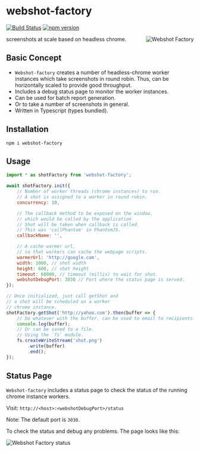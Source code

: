 # webshot-factory
[![Build Status](https://travis-ci.org/ashubham/webshot-factory.svg?branch=master)](https://travis-ci.org/ashubham/webshot-factory)
[![npm version](https://badge.fury.io/js/webshot-factory.svg)](https://badge.fury.io/js/webshot-factory)

<img src="https://github.com/ashubham/webshot-factory/raw/master/assets/webshot-factory.png" align="right" alt="Webshot Factory" />

screenshots at scale based on headless chrome.

## Basic Concept

- `Webshot-factory` creates a number of headless-chrome worker instances which take screenshots in round robin. Thus, can be horizontally scaled to provide good throughput.
- Includes a debug status page to monitor the worker instances.
- Can be used for batch report generation.
- Or to take a number of screenshots in general.
- Written in Typescript (types bundled).

## Installation

```
npm i webshot-factory
```

## Usage

```javascript
import * as shotFactory from 'webshot-factory';

await shotFactory.init({
    // Number of worker threads (chrome instances) to run.
    // A shot is assigned to a worker in round robin.
    concurrency: 10,

    // The callback method to be exposed on the window, 
    // which would be called by the application
    // Shot will be taken when callback is called.
    // This was 'callPhantom' in PhantomJS.
    callbackName: '',

    // A cache warmer url, 
    // so that workers can cache the webpage scripts.
    warmerUrl: 'http://google.com',
    width: 1000, // shot width
    height: 600, // shot height
    timeout: 60000, // timeout (millis) to wait for shot.
    webshotDebugPort: 3030 // Port where the status page is served.
});

// Once initialized, just call getShot and
// a shot will be scheduled on a worker
// chrome instance.
shotFactory.getShot('http://yahoo.com').then(buffer => {
    // Do whatever with the buffer, can be used to email to recipients.
    console.log(buffer);
    // Or can be saved to a file.
    // Using the `fs` module.
    fs.createWriteStream('shot.png')
        .write(buffer)
        .end();
});
```

## Status Page

`Webshot-factory` includes a status page to check the status of the running chrome instance workers.

Visit: `http://<host>:<webshotDebugPort>/status`

Note: The default port is `3030`.

To check the status and debug any problems. The page looks like this:

<img src="https://github.com/ashubham/webshot-factory/raw/master/assets/webshot-debug-page.png" alt="Webshot Factory status" />


